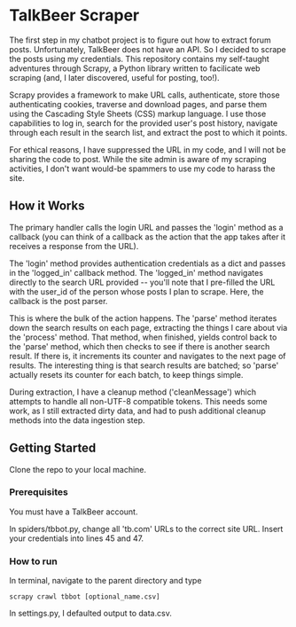 
# TalkBeer Scraper

The first step in my chatbot project is to figure out how to extract forum posts. Unfortunately, TalkBeer does not have an API. So I decided to scrape the posts using my credentials. This repository contains my self-taught adventures through Scrapy, a Python library written to facilicate web scraping (and, I later discovered, useful for posting, too!). 

Scrapy provides a framework to make URL calls, authenticate, store those authenticating cookies, traverse and download pages, and parse them using the Cascading Style Sheets (CSS) markup language. I use those capabilities to log in, search for the provided user's post history, navigate through each result in the search list, and extract the post to which it points. 

For ethical reasons, I have suppressed the URL in my code, and I will not be sharing the code to post. While the site admin is aware of my scraping activities, I don't want would-be spammers to use my code to harass the site. 


## How it Works

The primary handler calls the login URL and passes the 'login' method as a callback (you can think of a callback as the action that the app takes after it receives a response from the URL). 

The 'login' method provides authentication credentials as a dict and passes in the 'logged_in' callback method. The 'logged_in' method navigates directly to the search URL provided -- you'll note that I pre-filled the URL with the user_id of the person whose posts I plan to scrape. Here, the callback is the post parser. 

This is where the bulk of the action happens. The 'parse' method iterates down the search results on each page, extracting the things I care about via the 'process' method. That method, when finished, yields control back to the 'parse' method, which then checks to see if there is another search result. If there is, it increments its counter and navigates to the next page of results. The interesting thing is that search results are batched; so 'parse' actually resets its counter for each batch, to keep things simple. 

During extraction, I have a cleanup method ('cleanMessage') which attempts to handle all non-UTF-8 compatible tokens. This needs some work, as I still extracted dirty data, and had to push additional cleanup methods into the data ingestion step. 


## Getting Started

Clone the repo to your local machine. 

### Prerequisites 

You must have a TalkBeer account. 

In spiders/tbbot.py, change all 'tb.com' URLs to the correct site URL. Insert your credentials into lines 45 and 47. 

### How to run 

In terminal, navigate to the parent directory and type 

```
scrapy crawl tbbot [optional_name.csv]
```

In settings.py, I defaulted output to data.csv. 

